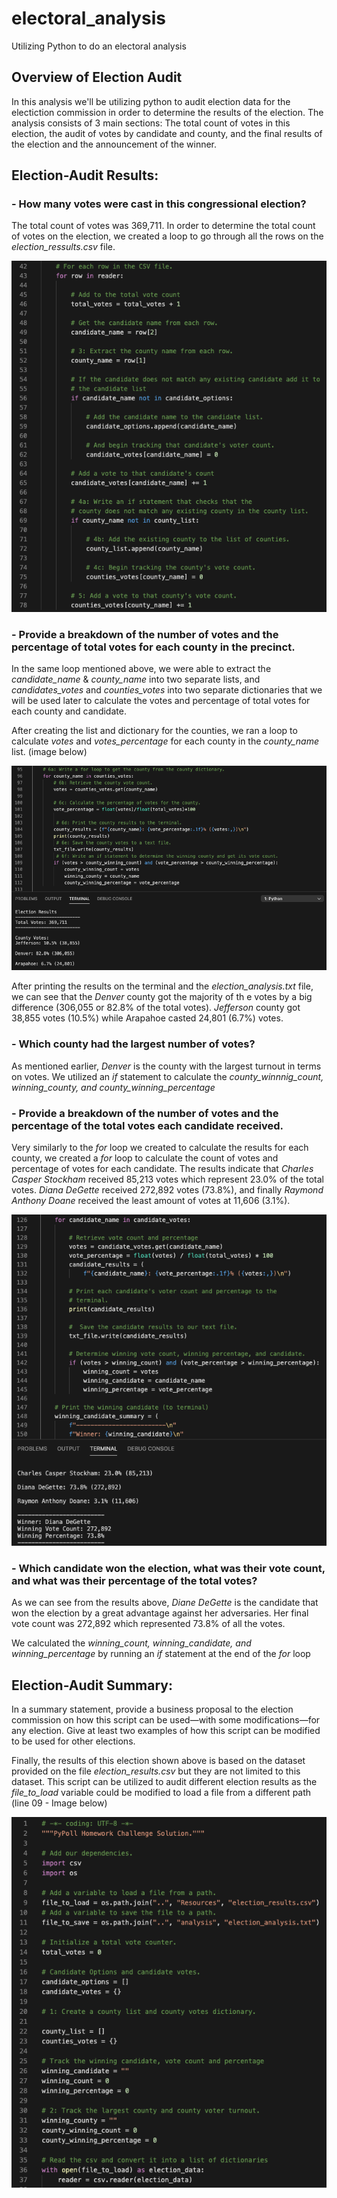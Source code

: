 # electoral_analysis
Utilizing Python to do an electoral analysis 

## Overview of Election Audit
In this analysis we'll be utilizing python to audit election data for the electiction commission in order to determine the results of the election.  The analysis consists of 3 main sections: The total count of votes in this election, the audit of votes by candidate and county, and the final results of the election and the announcement of the winner.

## Election-Audit Results: 
  
### - How many votes were cast in this congressional election?
The total count of votes was 369,711. In order to determine the total count of votes on the election, we created a loop to go through all the rows on the *election_ressults.csv* file. 

![image](https://github.com/ejyongc/election_analysis/blob/main/Resources/List%20and%20dictionary%20loop.png)
  
### - Provide a breakdown of the number of votes and the percentage of total votes for each county in the precinct.
In the same loop mentioned above, we were able to extract the *candidate_name* & *county_name* into two separate lists, and *candidates_votes* and *counties_votes* into two separate dictionaries that we will be used later to calculate the votes and percentage of total votes for each county and candidate.
  
After creating the list and dictionary for the counties, we ran a loop to calculate *votes* and *votes_percentage* for each county in the *county_name* list. (image below)

![image](https://github.com/ejyongc/election_analysis/blob/main/Resources/Loop%20for%20counties.png)
  
After printing the results on the terminal and the *election_analysis.txt* file, we can see that the *Denver* county got the majority of th   e votes by a big difference (306,055 or 82.8% of the total votes). *Jefferson* county got 38,855 votes (10.5%) while Arapahoe casted 24,801 (6.7%) votes. 
  
### - Which county had the largest number of votes?
As mentioned earlier, *Denver* is the county with the largest turnout in terms on votes. We utilized an *if* statement to calculate the *county_winnnig_count, winning_county, and county_winning_percentage*
  
### - Provide a breakdown of the number of votes and the percentage of the total votes each candidate received.
Very similarly to the *for* loop we created to calculate the results for each county, we created a *for* loop to calculate the count of votes and percentage of votes for each candidate.
The results indicate that *Charles Casper Stockham* received 85,213 votes which represent 23.0% of the total votes.  *Diana DeGette* received 272,892 votes (73.8%), and finally *Raymond Anthony Doane* received the least amount of votes at 11,606 (3.1%). 
  
![image](https://github.com/ejyongc/election_analysis/blob/main/Resources/loop%20for%20candidates.png)
  
### - Which candidate won the election, what was their vote count, and what was their percentage of the total votes?
As we can see from the results above, *Diane DeGette* is the candidate that won the election by a great advantage against her adversaries. Her final vote count was 272,892 which represented 73.8% of all the votes. 
  
We calculated the *winning_count, winning_candidate, and winning_percentage* by running an *if* statement at the end of the *for* loop 
  
## Election-Audit Summary: 
In a summary statement, provide a business proposal to the election commission on how this script can be used—with some modifications—for any election. Give at least two examples of how this script can be modified to be used for other elections.

Finally, the results of this election shown above is based on the dataset provided on the file *election_results.csv* but they are not limited to this dataset. This script can be utilized to audit different election results as the *file_to_load* variable could be modified to load a file from a different path (line 09 - Image below)

![image](https://github.com/ejyongc/election_analysis/blob/main/Resources/file%20to%20open.png)

